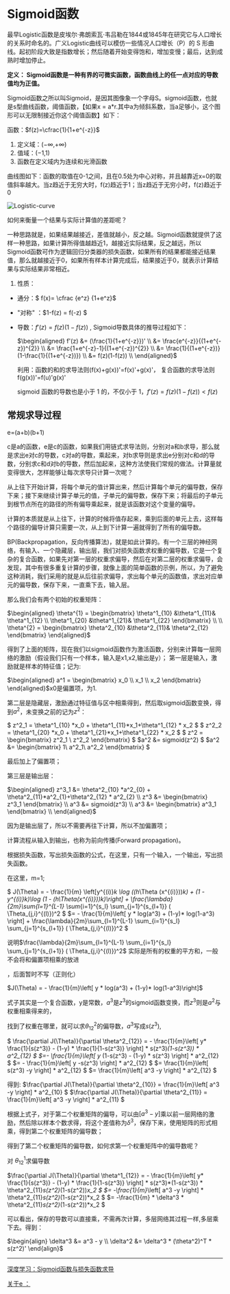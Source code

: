 # Sigmoid函数

最早Logistic函数是皮埃尔·弗朗索瓦·韦吕勒在1844或1845年在研究它与人口增长的关系时命名的。广义Logistic曲线可以模仿一些情况人口增长（P）的 S 形曲线。起初阶段大致是指数增长；然后随着开始变得饱和，增加变慢；最后，达到成熟时增加停止。

**定义： Sigmoid函数是一种有界的可微实函数，函数曲线上的任一点对应的导数值均为正值。**

Sigmoid函数之所以叫Sigmoid，是因其图像象一个字母S。sigmoid函数，也就是s型曲线函数，阈值函数，【如果x = a*r.其中a为倾斜系数，当a足够小，这个图形可以无限制接近你这个阈值函数】如下： 

函数：$f(z)=\cfrac{1}{1+e^{-z}}$

1. 定义域：(−∞,+∞)
2. 值域：(−1,1)
3. 函数在定义域内为连续和光滑函数

曲线图如下：函数的取值在0-1之间，且在0.5处为中心对称，并且越靠近x=0的取值斜率越大。当z趋近于无穷大时，f(z)趋近于1；当z趋近于无穷小时，f(z)趋近于0

![Logistic-curve](https://github.com/appletrue/NoteML/blob/master/PICs/Logistic-curve.png)

如何来衡量一个结果与实际计算值的差距呢？

一种思路就是，如果结果越接近，差值就越小，反之越。Sigmoid函数就提供了这样一种思路，如果计算所得值越趋近1，越接近实际结果，反之越远，所以Sigmoid函数可作为逻辑回归分类器的损失函数，如果所有的结果都能接近结果值，那么就越接近于0，如果所有样本计算完成后，结果接近于0，就表示计算结果与实际结果非常相近。

1. 性质：

- 通分：$ f(x)= \cfrac {e^z} {1+e^z}$

- "对称" ：$1-f(z) = f(-z) $

- 导数：$f'(z)=f(z)(1-f(z))$ , Sigmoid导数具体的推导过程如下： 

  $\begin{aligned} f'(z) &= (\frac{1}{1+e^{-z}})' \\ &= \frac{e^{-z}}{(1+e^{-z})^{2}} \\ &= \frac{1+e^{-z}-1}{(1+e^{-z})^{2}} \\ &= \frac{1}{(1+e^{-z})}(1-\frac{1}{(1+e^{-z})}) \\ &= f(z)(1-f(z)) \\ \end{aligned}$

  利用：函数的和的求导法则(f(x)+g(x))'=f(x)'+g(x)'， 复合函数的求导法则f(g(x))'=f(u)'g(x)'

  sigmoid 函数的导数也是小于 1 的，不仅小于 1，$f'(z)=f(z)(1-f(z)) < f(z)$ 

## 常规求导过程

 e=(a+b)(b+1)

c是a的函数，e是c的函数，如果我们用链式求导法则，分别对a和b求导，那么就是求出e对c的导数，c对a的导数，乘起来，对b求导则是求出e分别对c和d的导数，分别求c和d对b的导数，然后加起来，这种方法使我们常规的做法。计算量就变得很大，怎样能够让每次求导只计算一次呢？

从上往下开始计算，将每个单元的值计算出来，然后计算每个单元的偏导数，保存下来；接下来继续计算子单元的值，子单元的偏导数，保存下来；将最后的子单元到根节点所在的路径的所有偏导乘起来，就是该函数对这个变量的偏导。

计算的本质就是从上往下，计算的时候将值存起来，乘到后面的单元上去，这样每个路径的偏导计算只需要一次，从上到下计算一遍就得到了所有的偏导数。

BP(Backpropagation，反向传播算法)，就是如此计算的。有一个三层的神经网络，有输入、一个隐藏层，输出层，我们对损失函数求权重的偏导数，它是一个复杂的复合函数，如果先对第一层的权重求偏导，然后在对第二层的权重求偏导，会发现，其中有很多重复计算的步骤，就像上面的简单函数的示例，所以，为了避免这种消耗，我们采用的就是从后往前求偏导，求出每个单元的函数值，求出对应单元的偏导数，保存下来，一直乘下去，输入层。

 那么我们会有两个初始的权重矩阵：

$\begin{aligned} \theta^{1} = \begin{bmatrix} \theta^1_{10} &\theta^1_{11}& \theta^1_{12} \\ \theta^1_{20} &\theta^1_{21}& \theta^1_{22} \end{bmatrix} \\ \\ \theta^{2} = \begin{bmatrix} \theta^2_{10} &\theta^2_{11}& \theta^2_{12} \end{bmatrix} \end{aligned}$

得到了上面的矩阵，现在我们以sigmoid函数作为激活函数，分别来计算每一层网络的激励（假设我们只有一个样本，输入是x1,x2,输出是y）； 第一层是输入，激励就是样本的特征值；记为: 

$\begin{aligned} a^1 = \begin{bmatrix} x_0 \\ x_1 \\ x_2 \end{bmatrix} \end{aligned}$x0是偏置项，为1.

第二层是隐藏层，激励通过特征值与区中相乘得到，然后取sigmoid函数变换，得到$a^2$，未变换之前的记为$z^2$：

$ z^2_1 = \theta^1_{10} *x_0 + \theta^1_{11}*x_1+\theta^1_{12} * x_2 $
$ z^2_2 = \theta^1_{20} *x_0 + \theta^1_{21}*x_1+\theta^1_{22} * x_2 $
$ z^2 = \begin{bmatrix} z^2_1 \\ z^2_2 \end{bmatrix} $
$a^2 &= sigmoid(z^2) $
$a^2 &= \begin{bmatrix} 1\\ a^2_1\\ a^2_2 \end{bmatrix} $

最后加上了偏置项；

第三层是输出层：

$\begin{aligned} z^3_1 &= \theta^2_{10} *a^2_{0} + \theta^2_{11}*a^2_{1}+\theta^2_{12} * a^2_{2} \\ z^3 &= \begin{bmatrix} z^3_1 \end{bmatrix} \\ a^3 &= sigmoid(z^3) \\ a^3 &= \begin{bmatrix} a^3_1 \end{bmatrix} \\ \end{aligned}$

因为是输出层了，所以不需要再往下计算，所以不加偏置项；

计算流程从输入到输出，也称为前向传播(Forward propagation)。

根据损失函数，写出损失函数的公式，在这里，只有一个输入，一个输出，写出损失函数。

 在这里，m=1; 

$ J(\Theta) = - \frac{1}{m} \left[y^{(i)}_k \log ((h_\Theta (x^{(i)}))_k) + (1 - y^{(i)}_k)\log (1 - (h_\Theta(x^{(i)}))_k)\right] + \frac{\lambda}{2m}\sum_{l=1}^{L-1} \sum_{i=1}^{s_l} \sum_{j=1}^{s_{l+1}} ( \Theta_{j,i}^{(l)})^2 $
$= - \frac{1}{m}\left[ y * log(a^3) + (1-y)* log(1-a^3) \right] + \frac{\lambda}{2m}\sum_{l=1}^{L-1} \sum_{i=1}^{s_l} \sum_{j=1}^{s_{l+1}} ( \Theta_{j,i}^{(l)})^2 $

说明$\frac{\lambda}{2m}\sum_{l=1}^{L-1} \sum_{i=1}^{s_l} \sum_{j=1}^{s_{l+1}} ( \Theta_{j,i}^{(l)})^2$ 实际是所有的权重的平方和，一般不会将和偏置项相乘的放进

，后面暂时不写（正则化）

$J(\Theta) = - \frac{1}{m}\left[ y * log(a^3) + (1-y)* log(1-a^3)\right]$

式子其实是一个复合函数，y是常数，$a^3$是$z^3$的sigmoid函数变换，而$z^3$则是$a^2$与权重相乘得来的，

找到了权重在哪里，就可以求$θ^2_{12}$的偏导数，$a^3$写成$s(z^3)$,

$ \frac{\partial J(\Theta)}{\partial \theta^2_{12}}  = - \frac{1}{m}\left[ y* \frac{1}{s(z^3)} - (1-y) * \frac{1}{1-s(z^3)} \right] * s(z^3)*(1-s(z^3)) * a^2_{12} $
$=- \frac{1}{m}\left[ y* (1-s(z^3) - (1-y) * s(z^3) \right] * a^2_{12} $
$= - \frac{1}{m}\left[ y -s(z^3) \right] * a^2_{12} $
$= \frac{1}{m}\left[ s(z^3) -y \right] * a^2_{12} $
$= \frac{1}{m}\left[ a^3 -y \right] * a^2_{12} $

得到: $\frac{\partial J(\Theta)}{\partial \theta^2_{10}} = \frac{1}{m}\left[ a^3 -y \right] * a^2_{10} $
$\frac{\partial J(\Theta)}{\partial \theta^2_{11}} = \frac{1}{m}\left[ a^3 -y \right] * a^2_{11} $

根据上式子，对于第二个权重矩阵的偏导，可以由$[a^3−y]$乘以前一层网络的激励，然后除以样本个数求得，将这个差值称为$δ^3$，保存下来，使用矩阵的形式相乘，得到第二个权重矩阵的偏导数；

得到了第二个权重矩阵的偏导数，如何求第一个权重矩阵中的偏导数呢？

对 $θ^1_{12}$求偏导数

$\frac{\partial J(\Theta)}{\partial \theta^1_{12}}  = - \frac{1}{m}\left[ y* \frac{1}{s(z^3)} - (1-y) * \frac{1}{1-s(z^3)} \right] * s(z^3)*(1-s(z^3)) * \theta^2_{11}*s(z^2)*(1-s(z^2))*x_2 $
$= -\frac{1}{m}*\left[ a^3 -y \right] * \theta^2_{11}*s(z^2)*(1-s(z^2))*x_2 $
$= -\frac{1}{m} * \delta^3 * \theta^2_{11}*s(z^2)*(1-s(z^2))*x_2 $

可以看出，保存的导数可以直接乘，不需再次计算，多层网络其过程一样,多层乘下去。得到：

$\begin{align} \delta^3 &= a^3 - y \\ \delta^2 &= \delta^3 * (\theta^2)^T * s(z^2)' \end{align}$















------

[深度学习：Sigmoid函数与损失函数求导](http://blog.csdn.net/zhishengqianjun/article/details/75303820)

[关于e ：](https://betterexplained.com/articles/an-intuitive-guide-to-exponential-functions-e/)

